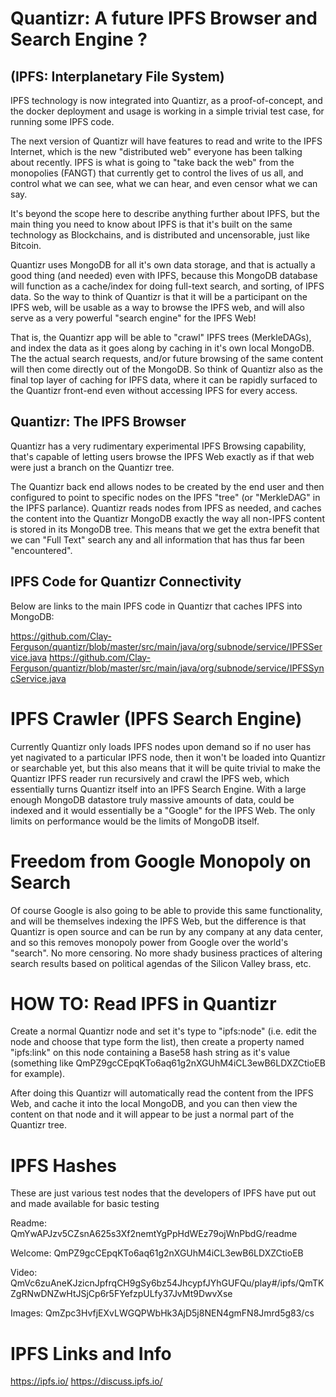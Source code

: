 # Quantizr: A future IPFS Browser and Search Engine ?

## (IPFS: Interplanetary File System)

IPFS technology is now integrated into Quantizr, as a proof-of-concept, and the docker deployment and usage is working in a simple trivial test case, for running some IPFS code.

The next version of Quantizr will have features to read and write to the IPFS Internet, which is the new "distributed web" everyone has been talking about recently. IPFS is what is going to "take back the web" from the monopolies (FANGT) that currently get to control the lives of us all, and control what we can see, what we can hear, and even censor what we can say. 

It's beyond the scope here to describe anything further about IPFS, but the main thing you need to know about IPFS is that it's built on the same technology as Blockchains, and is distributed and uncensorable, just like Bitcoin. 

Quantizr uses MongoDB for all it's own data storage, and that is actually a good thing (and needed) even with IPFS, because this MongoDB database will function as a cache/index for doing full-text search, and sorting, of IPFS data. So the way to think of Quantizr is that it will be a participant on the IPFS web, will be usable as a way to browse the IPFS web, and will also serve as a very powerful "search engine" for the IPFS Web! 

That is, the Quantizr app will be able to "crawl" IPFS trees (MerkleDAGs), and index the data as it goes along by caching in it's own local MongoDB. The the actual search requests, and/or future browsing of the same content will then come directly out of the MongoDB. So think of Quantizr also as the final top layer of caching for IPFS data, where it can be rapidly surfaced to the Quantizr front-end even without accessing IPFS for every access.

## Quantizr: The IPFS Browser

Quantizr has a very rudimentary experimental IPFS Browsing capability, that's capable of letting users browse the IPFS Web exactly as if that web were just a branch on the Quantizr tree.

The Quantizr back end allows nodes to be created by the end user and then configured to point to specific nodes on the IPFS "tree" (or "MerkleDAG" in the IPFS parlance). Quantizr reads nodes from IPFS as needed, and caches the content into the Quantizr MongoDB exactly the way all non-IPFS content is stored in its MongoDB tree. This means that we get the extra benefit that we can "Full Text" search any and all information that has thus far been "encountered".

## IPFS Code for Quantizr Connectivity

Below are links to the main IPFS code in Quantizr that caches IPFS into MongoDB:

https://github.com/Clay-Ferguson/quantizr/blob/master/src/main/java/org/subnode/service/IPFSService.java
https://github.com/Clay-Ferguson/quantizr/blob/master/src/main/java/org/subnode/service/IPFSSyncService.java


# IPFS Crawler (IPFS Search Engine)

Currently Quantizr only loads IPFS nodes upon demand so if no user has yet nagivated to a particular IPFS node, then it won't be loaded into Quantizr or searchable yet, but this also means that it will be quite trivial to make the Quantizr IPFS reader run recursively and crawl the IPFS web, which essentially turns Quantizr itself into an IPFS Search Engine. With a large enough MongoDB datastore truly massive amounts of data, could be indexed and it would essentially be a "Google" for the IPFS Web. The only limits on performance would be the limits of MongoDB itself.

# Freedom from Google Monopoly on Search

Of course Google is also going to be able to provide this same functionality, and will be themselves indexing the IPFS Web, but the difference is that Quantizr is open source and can be run by any company at any data center, and so this removes monopoly power from Google over the world's "search". No more censoring. No more shady business practices of altering search results based on political agendas of the Silicon Valley brass, etc.

# HOW TO: Read IPFS in Quantizr

Create a normal Quantizr node and set it's type to "ipfs:node" (i.e. edit the node and choose that type form the list), then create a property named "ipfs:link" on this node containing a Base58 hash string as it's value (something like QmPZ9gcCEpqKTo6aq61g2nXGUhM4iCL3ewB6LDXZCtioEB for example). 

After doing this Quantizr will automatically read the content from the IPFS Web, and cache it into the local MongoDB, and you can then view the content on that node and it will appear to be just a normal part of the Quantizr tree.

# IPFS Hashes

These are just various test nodes that the developers of IPFS have put out and made available
for basic testing

Readme:
    QmYwAPJzv5CZsnA625s3Xf2nemtYgPpHdWEz79ojWnPbdG/readme

Welcome:
     QmPZ9gcCEpqKTo6aq61g2nXGUhM4iCL3ewB6LDXZCtioEB

Video:
    QmVc6zuAneKJzicnJpfrqCH9gSy6bz54JhcypfJYhGUFQu/play#/ipfs/QmTKZgRNwDNZwHtJSjCp6r5FYefzpULfy37JvMt9DwvXse

Images:
    QmZpc3HvfjEXvLWGQPWbHk3AjD5j8NEN4gmFN8Jmrd5g83/cs

# IPFS Links and Info

https://ipfs.io/
https://discuss.ipfs.io/

